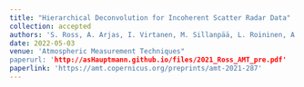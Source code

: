 ```yaml
---
title: "Hierarchical Deconvolution for Incoherent Scatter Radar Data"
collection: accepted
authors: 'S. Ross, A. Arjas, I. Virtanen, M. Sillanpää, L. Roininen, A. Hauptmann,'
date: 2022-05-03
venue: 'Atmospheric Measurement Techniques"
paperurl: 'http://asHauptmann.github.io/files/2021_Ross_AMT_pre.pdf'
paperlink: 'https://amt.copernicus.org/preprints/amt-2021-287'
---
```

